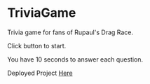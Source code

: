 # TriviaGame

Trivia game for fans of Rupaul's Drag Race. 

Click button to start. 

You have 10 seconds to answer each question.

Deployed Project [Here](https://kathleenmont.github.io/TriviaGame/index.html)
